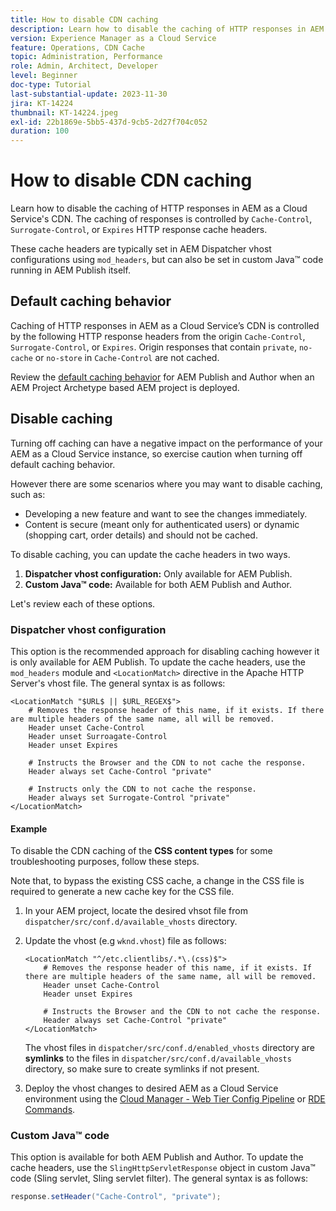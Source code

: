 ```yaml
---
title: How to disable CDN caching
description: Learn how to disable the caching of HTTP responses in AEM as a Cloud Service's CDN.
version: Experience Manager as a Cloud Service
feature: Operations, CDN Cache
topic: Administration, Performance
role: Admin, Architect, Developer
level: Beginner
doc-type: Tutorial
last-substantial-update: 2023-11-30
jira: KT-14224
thumbnail: KT-14224.jpeg
exl-id: 22b1869e-5bb5-437d-9cb5-2d27f704c052
duration: 100
---
```

# How to disable CDN caching

Learn how to disable the caching of HTTP responses in AEM as a Cloud Service's CDN. The caching of responses is controlled by `Cache-Control`, `Surrogate-Control`, or `Expires` HTTP response cache headers.

These cache headers are typically set in AEM Dispatcher vhost configurations using `mod_headers`, but can also be set in custom Java&trade; code running in AEM Publish itself.

## Default caching behavior

Caching of HTTP responses in AEM as a Cloud Service’s CDN is controlled by the following HTTP response headers from the origin `Cache-Control`, `Surrogate-Control`, or `Expires`.  Origin responses that contain `private`, `no-cache` or `no-store` in  `Cache-Control` are not cached.

Review the [default caching behavior](./enable-caching.md#default-caching-behavior) for AEM Publish and Author when an AEM Project Archetype based AEM project is deployed.


## Disable caching

Turning off caching can have a negative impact on the performance of your AEM as a Cloud Service instance, so exercise caution when turning off default caching behavior. 

However there are some scenarios where you may want to disable caching, such as:

- Developing a new feature and want to see the changes immediately.
- Content is secure (meant only for authenticated users) or dynamic (shopping cart, order details) and should not be cached.

To disable caching, you can update the cache headers in two ways.

1. **Dispatcher vhost configuration:** Only available for AEM Publish.
1. **Custom Java&trade; code:** Available for both AEM Publish and Author.

Let's review each of these options.

### Dispatcher vhost configuration

This option is the recommended approach for disabling caching however it is only available for AEM Publish. To update the cache headers, use the `mod_headers` module and `<LocationMatch>` directive in the Apache HTTP Server's vhost file. The general syntax is as follows:

```
<LocationMatch "$URL$ || $URL_REGEX$">
    # Removes the response header of this name, if it exists. If there are multiple headers of the same name, all will be removed.
    Header unset Cache-Control
    Header unset Surroagate-Control
    Header unset Expires

    # Instructs the Browser and the CDN to not cache the response.
    Header always set Cache-Control "private"

    # Instructs only the CDN to not cache the response.
    Header always set Surrogate-Control "private"
</LocationMatch>
```

#### Example

To disable the CDN caching of the **CSS content types** for some troubleshooting purposes, follow these steps. 

Note that, to bypass the existing CSS cache, a change in the CSS file is required to generate a new cache key for the CSS file. 

1. In your AEM project, locate the desired vhsot file from `dispatcher/src/conf.d/available_vhosts` directory.
1. Update the vhost (e.g `wknd.vhost`) file as follows:

    ```
    <LocationMatch "^/etc.clientlibs/.*\.(css)$">
        # Removes the response header of this name, if it exists. If there are multiple headers of the same name, all will be removed.
        Header unset Cache-Control
        Header unset Expires

        # Instructs the Browser and the CDN to not cache the response.
        Header always set Cache-Control "private"
    </LocationMatch>
    ```

    The vhost files in `dispatcher/src/conf.d/enabled_vhosts` directory are **symlinks** to the files in `dispatcher/src/conf.d/available_vhosts` directory, so make sure to create symlinks if not present.
1. Deploy the vhost changes to desired AEM as a Cloud Service environment using the [Cloud Manager - Web Tier Config Pipeline](https://experienceleague.adobe.com/docs/experience-manager-cloud-service/content/implementing/using-cloud-manager/cicd-pipelines/introduction-ci-cd-pipelines.html?#web-tier-config-pipelines) or [RDE Commands](https://experienceleague.adobe.com/docs/experience-manager-learn/cloud-service/developing/rde/how-to-use.html?lang=en#deploy-apache-or-dispatcher-configuration).

### Custom Java&trade; code

This option is available for both AEM Publish and Author. To update the cache headers, use the `SlingHttpServletResponse` object in custom Java&trade; code (Sling servlet, Sling servlet filter). The general syntax is as follows:

```java
response.setHeader("Cache-Control", "private");
```
